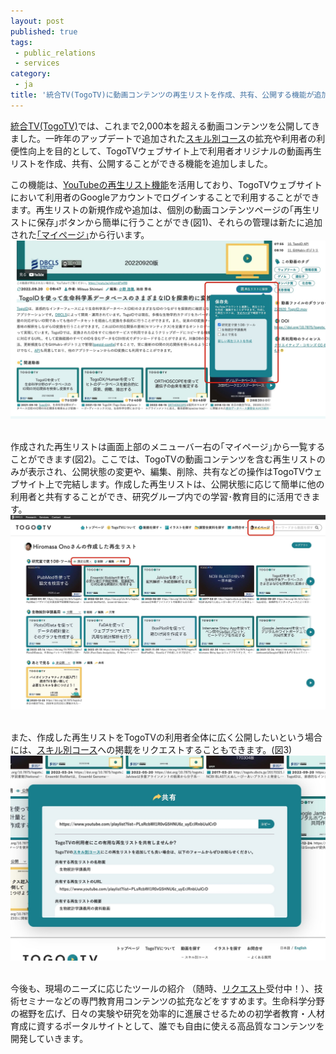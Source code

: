 ```yaml
---
layout: post
published: true
tags:
 - public_relations
 - services
category:
 - ja
title: '統合TV(TogoTV)に動画コンテンツの再生リストを作成、共有、公開する機能が追加されました。'
---
```

[統合TV(TogoTV)](https://togotv.dbcls.jp/)では、これまで2,000本を超える動画コンテンツを公開してきました。一昨年のアップデートで追加された[スキル別コース](https://togotv.dbcls.jp/courses.html)の拡充や利用者の利便性向上を目的として、TogoTVウェブサイト上で利用者オリジナルの動画再生リストを作成、共有、公開することができる機能を追加しました。


この機能は、[YouTubeの再生リスト機能](https://support.google.com/youtube/answer/57792?hl=ja&ref_topic=9257511)を活用しており、TogoTVウェブサイトにおいて利用者のGoogleアカウントでログインすることで利用することができます。再生リストの新規作成や追加は、個別の動画コンテンツページの｢再生リストに保存｣ボタンから簡単に行うことができ(図1)、それらの管理は新たに追加された[｢マイページ｣](https://togotv.dbcls.jp/mypage.html)から行います。<br />
![図1](https://raw.githubusercontent.com/dbcls/website/master/services/images/DBCLSservices_TogoTV_jp_fig-1_20221018.jpg)  
<br />

作成された再生リストは画面上部のメニューバー右の｢マイページ｣から一覧することができます(図2)。ここでは、TogoTVの動画コンテンツを含む再生リストのみが表示され、公開状態の変更や、編集、削除、共有などの操作はTogoTVウェブサイト上で完結します。作成した再生リストは、公開状態に応じて簡単に他の利用者と共有することができ、研究グループ内での学習･教育目的に活用できます。<br />
![図2](https://raw.githubusercontent.com/dbcls/website/master/services/images/DBCLSservices_TogoTV_jp_fig-2_20221018.jpg)  
<br />

また、作成した再生リストをTogoTVの利用者全体に広く公開したいという場合には、[スキル別コース](https://togotv.dbcls.jp/courses.html)への掲載をリクエストすることもできます。(図3)<br />
![図3](https://raw.githubusercontent.com/dbcls/website/master/services/images/DBCLSservices_TogoTV_jp_fig-3_20221018.jpg)  
<br />

今後も、現場のニーズに応じたツールの紹介 （随時、[リクエスト](https://togotv.dbcls.jp/request.html)受付中！）、技術セミナーなどの専門教育用コンテンツの拡充などをすすめます。生命科学分野の裾野を広げ、日々の実験や研究を効率的に進展させるための初学者教育・人材育成に資するポータルサイトとして、誰でも自由に使える高品質なコンテンツを開発していきます。
